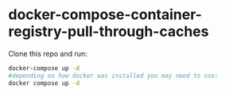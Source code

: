 # docker-compose-container-registry-pull-through-caches


Clone this repo and run:

```bash
docker-compose up -d
#depending on how docker was installed you may need to use:
docker compose up -d
```
